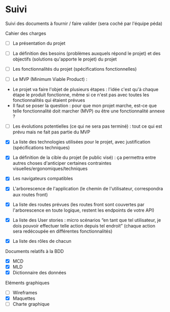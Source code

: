 # Suivi

Suivi des documents à fournir / faire valider (sera coché par l'équipe péda)

Cahier des charges

- [ ] La présentation du projet
- [ ] La définition des besoins (problèmes auxquels répond le projet) et des objectifs (solutions qu'apporte le projet) du projet
- [ ] Les fonctionnalités du projet (spécifications fonctionnelles)

- [ ] Le MVP (Minimum Viable Product) :

- Le projet va faire l'objet de plusieurs étapes : l'idée c'est qu'à chaque étape le produit fonctionne, même si ce n'est pas avec toutes les fonctionnalités qui étaient prévues
- Il faut se poser la question : pour que mon projet marche, est-ce que telle fonctionnalité doit marcher (MVP) ou être une fonctionnalité annexe ?

- [ ] Les évolutions potentielles (ce qui ne sera pas terminé) : tout ce qui est prévu mais ne fait pas partie du MVP

- [x] La liste des technologies utilisées pour le projet, avec justification (spécifications techniques)
- [x] La définition de la cible du projet (le public visé) : ça permettra entre autres choses d'anticiper certaines contraintes visuelles/ergonomiques/techniques
- [x] Les navigateurs compatibles
- [x] L'arborescence de l'application (le chemin de l'utilisateur, correspondra aux routes front)
- [x] La liste des routes prévues (les routes front sont couvertes par l'arborescence en toute logique, restent les endpoints de votre API)
- [x] La liste des User stories : micro scénarios “en tant que tel utilisateur, je dois pouvoir effectuer telle action depuis tel endroit” (chaque action sera redécoupée en différentes fonctionnalités)
- [x] La liste des rôles de chacun

Documents relatifs à la BDD

- [x] MCD
- [x] MLD
- [x] Dictionnaire des données

Eléments graphiques

- [ ] Wireframes
- [x] Maquettes
- [ ] Charte graphique
